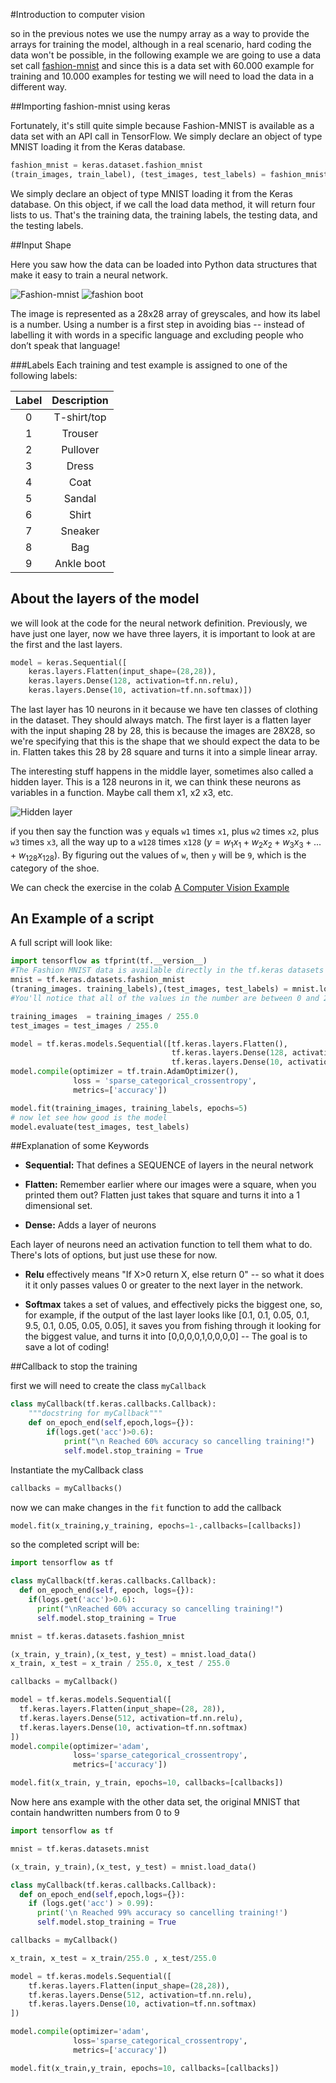 #Introduction to computer vision

so in the previous notes we use the numpy array as a way to provide the arrays for training the model, although in a real scenario, hard coding the data won't be possible, in the following example we are going to use a data set call [fashion-mnist](https://github.com/zalandoresearch/fashion-mnist) and since this is a data set with 60.000 example for training and 10.000 examples for testing we will need to load the data in a different way.

##Importing fashion-mnist using keras

Fortunately, it's still quite simple because Fashion-MNIST is available as a data set with an API call in TensorFlow. We simply declare an object of type MNIST loading it from the Keras database.

```python
fashion_mnist = keras.dataset.fashion_mnist
(train_images, train_label), (test_images, test_labels) = fashion_mnist.load_data()
```

We simply declare an object of type MNIST loading it from the Keras database. On this object, if we call the load data method, it will return four lists to us. That's the training data, the training labels, the testing data, and the testing labels.

##Input Shape

Here you saw how the data can be loaded into Python data structures that make it easy to train a neural network.

![Fashion-mnist](images/fashion-data.jpg) ![fashion boot](images/fashion-data-boot.jpg)

The image is represented as a 28x28 array of greyscales, and how its label is a number. Using a number is a first step in avoiding bias -- instead of labelling it with words in a specific language and excluding people who don’t speak that language!

###Labels
Each training and test example is assigned to one of the following labels:

Label |	Description|
:----:|:----------:|
0	  | T-shirt/top|
1	  |	Trouser    |
2	  |	Pullover   |
3	  |	Dress      |
4	  |	Coat       |
5	  |	Sandal     |
6	  |	Shirt      |
7	  |	Sneaker    |
8	  |	Bag        |
9	  | Ankle boot |

## About the layers of the model

we will look at the code for the neural network definition.
Previously, we have just one layer, now we have three layers, it  is important  to look at are the first and the last layers.

```python
model = keras.Sequential([
	keras.layers.Flatten(input_shape=(28,28)),
	keras.layers.Dense(128, activation=tf.nn.relu),
	keras.layers.Dense(10, activation=tf.nn.softmax)])
```

The last layer has 10 neurons in it because we have ten classes of clothing in the dataset. They should always match. The first layer is a flatten layer with the input shaping 28 by 28, this is because the images are 28X28, so we're specifying that this is the shape that we should expect the data to be in. Flatten takes this 28 by 28 square and turns it into a simple linear array.

The interesting stuff happens in the middle layer, sometimes also called a hidden layer. This is a 128 neurons in it, we can think these neurons as variables in a function. Maybe call them x1, x2 x3, etc.

![Hidden layer](images/computer_vision-hidden_layer.png)

if you then say the function was `y` equals `w1` times `x1`, plus `w2` times `x2`, plus `w3` times `x3`, all the way up to a `w128` times `x128` ($y = w_1x_1 +w_2x_2+w_3x_3+...+w_{128}x_{128}$). By figuring out the values of `w`, then `y` will be `9`, which is the category of the shoe.

We can check the exercise in the colab [A Computer Vision Example](https://gist.github.com/CubeVic/5b560b7106a25e31cddb5f53b8d3e0dc)

## An Example of a script

A full script will look like:

```python
import tensorflow as tfprint(tf.__version__)
#The Fashion MNIST data is available directly in the tf.keras datasets API. You load it like this:
mnist = tf.keras.datasets.fashion_mnist
(traning_images. training_labels),(test_images, test_labels) = mnist.load_data()
#You'll notice that all of the values in the number are between 0 and 255. If we are training a neural network, for various reasons it's easier if we treat all values as between 0 and 1, a process called 'normalizing'...and fortunately in Python it's easy to normalize a list like this without looping. You do it like this:

training_images  = training_images / 255.0
test_images = test_images / 255.0

model = tf.keras.models.Sequential([tf.keras.layers.Flatten(),
                                    tf.keras.layers.Dense(128, activation=tf.nn.relu),
                                    tf.keras.layers.Dense(10, activation=tf.nn.softmax)])
model.compile(optimizer = tf.train.AdamOptimizer(),
              loss = 'sparse_categorical_crossentropy',
              metrics=['accuracy'])

model.fit(training_images, training_labels, epochs=5)
# now let see how good is the model
model.evaluate(test_images, test_labels)
```

##Explanation of some Keywords

* **Sequential:** That defines a SEQUENCE of layers in the neural network

* **Flatten:** Remember earlier where our images were a square, when you printed them out? Flatten just takes that square and turns it into a 1 dimensional set.

* **Dense:** Adds a layer of neurons

Each layer of neurons need an activation function to tell them what to do. There's lots of options, but just use these for now.

* **Relu** effectively means "If X>0 return X, else return 0" -- so what it does it it only passes values 0 or greater to the next layer in the network.

* **Softmax** takes a set of values, and effectively picks the biggest one, so, for example, if the output of the last layer looks like [0.1, 0.1, 0.05, 0.1, 9.5, 0.1, 0.05, 0.05, 0.05], it saves you from fishing through it looking for the biggest value, and turns it into [0,0,0,0,1,0,0,0,0] -- The goal is to save a lot of coding!

##Callback to stop the training

first we will need to create the class `myCallback`

```python
class myCallback(tf.keras.callbacks.Callback):
	"""docstring for myCallback"""
	def on_epoch_end(self,epoch,logs={}):
		if(logs.get('acc')>0.6):
			print("\n Reached 60% accuracy so cancelling training!")
			self.model.stop_training = True

```

Instantiate the myCallback class

```python
callbacks = myCallbacks()
```

now we can make changes in the `fit` function to add the callback

```python
model.fit(x_training,y_training, epochs=1-,callbacks=[callbacks])
```

so the completed script will be:

```python
import tensorflow as tf

class myCallback(tf.keras.callbacks.Callback):
  def on_epoch_end(self, epoch, logs={}):
    if(logs.get('acc')>0.6):
      print("\nReached 60% accuracy so cancelling training!")
      self.model.stop_training = True

mnist = tf.keras.datasets.fashion_mnist

(x_train, y_train),(x_test, y_test) = mnist.load_data()
x_train, x_test = x_train / 255.0, x_test / 255.0

callbacks = myCallback()

model = tf.keras.models.Sequential([
  tf.keras.layers.Flatten(input_shape=(28, 28)),
  tf.keras.layers.Dense(512, activation=tf.nn.relu),
  tf.keras.layers.Dense(10, activation=tf.nn.softmax)
])
model.compile(optimizer='adam',
              loss='sparse_categorical_crossentropy',
              metrics=['accuracy'])

model.fit(x_train, y_train, epochs=10, callbacks=[callbacks])
```

Now here ans example with the other data set, the original MNIST that contain handwritten numbers from 0 to 9

```python
import tensorflow as tf

mnist = tf.keras.datasets.mnist

(x_train, y_train),(x_test, y_test) = mnist.load_data()

class myCallback(tf.keras.callbacks.Callback):
  def on_epoch_end(self,epoch,logs={}):
    if (logs.get('acc') > 0.99):
      print('\n Reached 99% accuracy so cancelling training!')
      self.model.stop_training = True

callbacks = myCallback()

x_train, x_test = x_train/255.0 , x_test/255.0

model = tf.keras.models.Sequential([
    tf.keras.layers.Flatten(input_shape=(28,28)),
    tf.keras.layers.Dense(512, activation=tf.nn.relu),
    tf.keras.layers.Dense(10, activation=tf.nn.softmax)
])

model.compile(optimizer='adam',
              loss='sparse_categorical_crossentropy',
              metrics=['accuracy'])

model.fit(x_train,y_train, epochs=10, callbacks=[callbacks])
```
